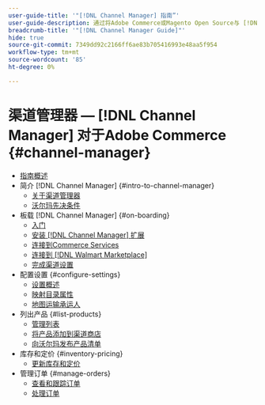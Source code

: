 ```yaml
---
user-guide-title: '"[!DNL Channel Manager] 指南”'
user-guide-description: 通过将Adobe Commerce或Magento Open Source与 [!DNL Walmart Marketplace Seller Central] 帐户。
breadcrumb-title: '"[!DNL Channel Manager Guide]"'
hide: true
source-git-commit: 7349dd92c2166ff6ae83b705416993e48aa5f954
workflow-type: tm+mt
source-wordcount: '85'
ht-degree: 0%

---
```



# 渠道管理器 —  [!DNL Channel Manager] 对于Adobe Commerce {#channel-manager}

- [指南概述](guide-overview.md)
- 简介 [!DNL Channel Manager] {#intro-to-channel-manager}
   - [关于渠道管理器](overview.md)
   - [沃尔玛先决条件](walmart-prerequisites.md)
- 板载 [!DNL Channel Manager] {#on-boarding}
   - [入门](onboard.md)
   - [安装 [!DNL Channel Manager] 扩展](install.md)
   - [连接到Commerce Services](connect.md)
   - [连接到 [!DNL Walmart Marketplace]](connect-marketplace.md)
   - [完成渠道设置](complete-store-setup.md)
- 配置设置 {#configure-settings}
   - [设置概述](settings-overview.md)
   - [映射目录属性](map-catalog-attributes.md)
   - [地图运输承运人](map-shipping-carriers.md)
- 列出产品 {#list-products}
   - [管理列表](manage-listings.md)
   - [将产品添加到渠道商店](add-products-to-channel-store.md)
   - [向沃尔玛发布产品清单](publish-listings-to-marketplace.md)
- 库存和定价 {#inventory-pricing}
   - [更新库存和定价](inventory-and-price-updates.md)
- 管理订单 {#manage-orders}
   - [查看和跟踪订单](manage-orders.md)
   - [处理订单](process-orders.md)

